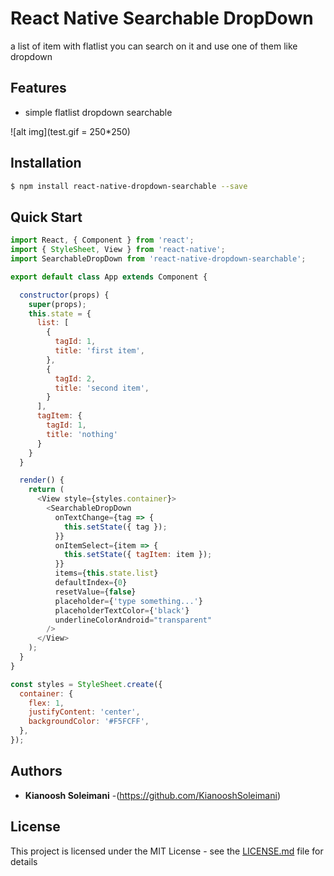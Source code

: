 # React Native Searchable DropDown

a list of item with flatlist you can search on it and use one of them like dropdown

## Features

- simple flatlist dropdown searchable

![alt img](test.gif = 250*250)

## Installation


```sh
$ npm install react-native-dropdown-searchable --save
```

## Quick Start

```js
import React, { Component } from 'react';
import { StyleSheet, View } from 'react-native';
import SearchableDropDown from 'react-native-dropdown-searchable';

export default class App extends Component {

  constructor(props) {
    super(props);
    this.state = {
      list: [
        {
          tagId: 1,
          title: 'first item',
        },
        {
          tagId: 2,
          title: 'second item',
        }
      ],
      tagItem: {
        tagId: 1,
        title: 'nothing'
      }
    }
  }

  render() {
    return (
      <View style={styles.container}>
        <SearchableDropDown
          onTextChange={tag => {
            this.setState({ tag });
          }}
          onItemSelect={item => {
            this.setState({ tagItem: item });
          }}
          items={this.state.list}
          defaultIndex={0}
          resetValue={false}
          placeholder={'type something...'}
          placeholderTextColor={'black'}
          underlineColorAndroid="transparent"
        />
      </View>
    );
  }
}

const styles = StyleSheet.create({
  container: {
    flex: 1,
    justifyContent: 'center',
    backgroundColor: '#F5FCFF',
  },
});

```
## Authors

* **Kianoosh Soleimani** -(https://github.com/KianooshSoleimani)

## License

This project is licensed under the MIT License - see the [LICENSE.md](LICENSE.md) file for details
